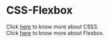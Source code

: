 # CSS-Flexbox
Click [here](https://developer.mozilla.org/en-US/docs/Web/CSS) to know more about CSS3.<br>
Click [here](https://developer.mozilla.org/en-US/docs/Web/CSS/CSS_Flexible_Box_Layout/Basic_Concepts_of_Flexbox) to know more about Flexbox.
